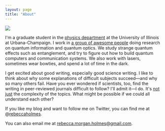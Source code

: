 ```yaml
---
layout: page
title: "About"
---
```

<div class="about">
<img class="img-responsive" src="{{ site.baseurl }}public/img/habitrpg.jpg">
</div>

I'm a graduate student in the [physics department](http://physics.illinois.edu/) at the University of Illinois at Urbana-Champaign. I work in [a group of awesome people](http://research.physics.illinois.edu/QI/Photonics/) doing research on quantum information and quantum optics. We study strange quantum effects such as entanglement, and try to figure out how to build quantum computers and communication systems. We also work with lasers, sometimes wear bowties, and spend a lot of time in the dark.

I get excited about good writing, especially good science writing. I like to think about why some explanations of difficult subjects succeed&mdash;and why so many others fail. Have you ever wondered if scientists, too, find the writing in peer-reviewed journals difficult to follow? I'll admit it&mdash;I do. It's [not just](http://engineering.missouri.edu/civil/files/science-of-writing.pdf) the complexity of the topics. What might be possible if we could all understand each other?

If you like my blog and want to follow me on Twitter, you can find me at @[rebeccaholmes](https://twitter.com/rebeccaholmes).

You can also email me at [rebecca.morgan.holmes@gmail.com](rebecca.morgan.holmes@gmail.com).